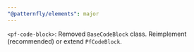 ```yaml
---
"@patternfly/elements": major
---
```

`<pf-code-block>`: Removed `BaseCodeBlock` class. Reimplement (recommended) or extend `PfCodeBlock`.
